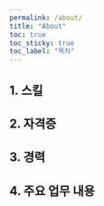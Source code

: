 ```yaml
---
permalink: /about/
title: "About"
toc: true
toc_sticky: true
toc_label: "목차"
---
```


## 1. 스킬

## 2. 자격증

## 3. 경력

## 4. 주요 업무 내용
